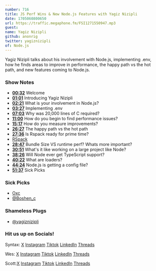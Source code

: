 ```yaml
---
number: 716
title: JS Perf Wins & New Node.js Features with Yagiz Nizipli
date: 1705060800650
url: https://traffic.megaphone.fm/FSI1271550947.mp3
guest: 
name: Yagiz Nizipli
github: anonrig
twitter: yagiznizipli
of: Node.js
---
```


Yagiz Nizipli talks about his involvement with Node.js, implementing .env, how he finds areas to improve in performance, the happy path vs the hot path, and new features coming to Node.js.

### Show Notes

* **[00:32](#t=00:32)** Welcome
* **[01:01](#t=01:01)** Introducing Yagiz Nizipli
* **[02:21](#t=02:21)** What is your involvement in Node.js?
* **[03:27](#t=03:27)** Implementing .env
* **[07:03](#t=07:03)** Why was 20,000 lines of C required?
* **[11:00](#t=11:00)** How do you begin to find performance issues?
* **[15:17](#t=15:17)** How do you measure improvements?
* **[26:27](#t=26:27)** The happy path vs the hot path
* **[27:36](#t=27:36)** Is Rspack ready for prime time?
* [RSpack](https://www.rspack.dev/)
* **[28:47](#t=28:47)** Bundle Size VS runtime perf? Whats more important?
* **[30:51](#t=30:51)** What's it like working on a large project like Node?
* **[38:26](#t=38:26)** Will Node ever get TypeScript support?
* **[40:22](#t=40:22)** What are loaders?
* **[44:24](#t=44:24)** Node.js is getting a config file?
* **[51:37](#t=51:37)** Sick Picks

### Sick Picks

* [Oxc](https://oxc-project.github.io)
* [@Boshen_c](https://twitter.com/boshen_c)

### Shameless Plugs

* [@yagiznizipli](https://twitter.com/yagiznizipli)

### Hit us up on Socials!

Syntax: [X](https://twitter.com/syntaxfm) [Instagram](https://www.instagram.com/syntax_fm/) [Tiktok](https://www.tiktok.com/@syntaxfm) [LinkedIn](https://www.linkedin.com/company/96077407/admin/feed/posts/) [Threads](https://www.threads.net/@syntax_fm)

Wes: [X](https://twitter.com/wesbos) [Instagram](https://www.instagram.com/wesbos/) [Tiktok](https://www.tiktok.com/@wesbos) [LinkedIn](https://www.linkedin.com/in/wesbos/) [Threads](https://www.threads.net/@wesbos)

Scott:[X](https://twitter.com/stolinski) [Instagram](https://www.instagram.com/stolinski/) [Tiktok](https://www.tiktok.com/@stolinski) [LinkedIn](https://www.linkedin.com/in/stolinski/) [Threads](https://www.threads.net/@stolinski)
